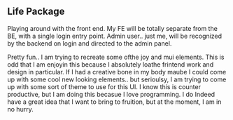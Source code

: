 ## Life Package

Playing around with the front end. My FE will be totally separate from the BE, with a single login entry point.
Admin user.. just me, will be recognized by the backend on login and directed to the admin panel.

Pretty fun.. I am trying to recreate some ofthe joy and mui elements. This is odd that I am enjoyin this because I absolutely
loathe frintend work and design in particular. If I had a creative bone in my body maube I could come up with some cool new looking elements.. but serioulsy, I am trying to come up with some sort of theme to use for this UI. I know this is counter productive, but I am doing this becasue I love programming. I do Indeed have a great idea that I want to bring to fruition, but at the moment, I am in no hurry.
